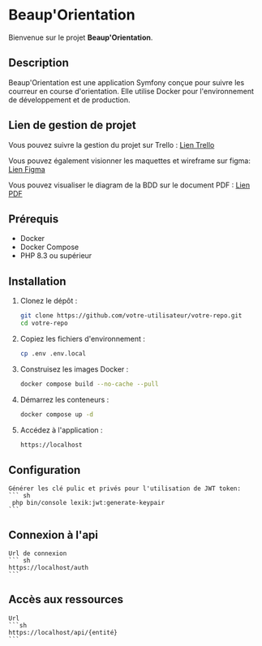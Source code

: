# Beaup'Orientation

Bienvenue sur le projet **Beaup'Orientation**.

## Description

Beaup'Orientation est une application Symfony conçue pour suivre les courreur en course d'orientation. Elle utilise Docker pour l'environnement de développement et de production.

## Lien de gestion de projet

Vous pouvez suivre la gestion du projet sur Trello : [Lien Trello](https://trello.com/b/qlucubGq)

Vous pouvez également visionner les maquettes et wireframe sur figma: [Lien Figma](https://www.figma.com/design/v70S8t0TYmwUVtUorvxdQ0/Projet-beauporientation?node-id=57-33&t=F7zuzqPqAqpOQWLo-1)

Vous pouvez visualiser le diagram de la BDD sur le document PDF : [Lien PDF](https://drive.google.com/file/d/1ZxLKimm8CNrI-1cPsFqQFFyRNQMh-bZ5/view?usp=sharing)

## Prérequis

- Docker
- Docker Compose
- PHP 8.3 ou supérieur

## Installation

1. Clonez le dépôt :

    ```sh
    git clone https://github.com/votre-utilisateur/votre-repo.git
    cd votre-repo
    ```

2. Copiez les fichiers d'environnement :

    ```sh
    cp .env .env.local
    ```

3. Construisez les images Docker :

    ```sh
    docker compose build --no-cache --pull
    ```

4. Démarrez les conteneurs :

    ```sh
    docker compose up -d
    ```

5. Accédez à l'application :

    ```sh
    https://localhost
    ```

## Configuration
    Générer les clé pulic et privés pour l'utilisation de JWT token: 
    ``` sh
     php bin/console lexik:jwt:generate-keypair
    ```

## Connexion à l'api
    Url de connexion 
    ``` sh
    https://localhost/auth
    ```

## Accès aux ressources
    Url 
    ```sh
    https://localhost/api/{entité}
    ```
    
